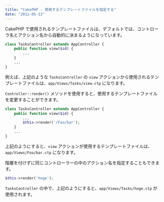 ```yaml
---
title: "CakePHP - 使用するテンプレートファイルを指定する"
date: "2012-05-13"
---
```


CakePHP で使用されるテンプレートファイルは、デフォルトでは、コントローラ名とアクション名から自動的に決まるようになっています。

~~~ php
class TasksController extends AppController {
    public function view($id) {
        ...
    }
    ...
}
~~~

例えば、上記のような `TasksController` の `view` アクションから使用されるテンプレートファイルは、`app/Views/Tasks/view.ctp` になります。

`Controller::render()` メソッドを使用すると、使用するテンプレートファイルを変更することができます。

~~~ php
class TasksController extends AppController {
    public function view($id) {
        ...
        $this->render('/Foo/bar');
    }
    ...
}
~~~

上記のようにすると、`view` アクションが使用するテンプレートファイルは、`app/Views/Foo/bar.ctp` になります。

階層を付けずに同じコントローラーの中のアクション名を指定することもできます。

~~~ php
$this->render('hoge');
~~~

`TasksController` の中で、上記のようにすると、`app/Views/Tasks/hoge.ctp` が使用されます。

